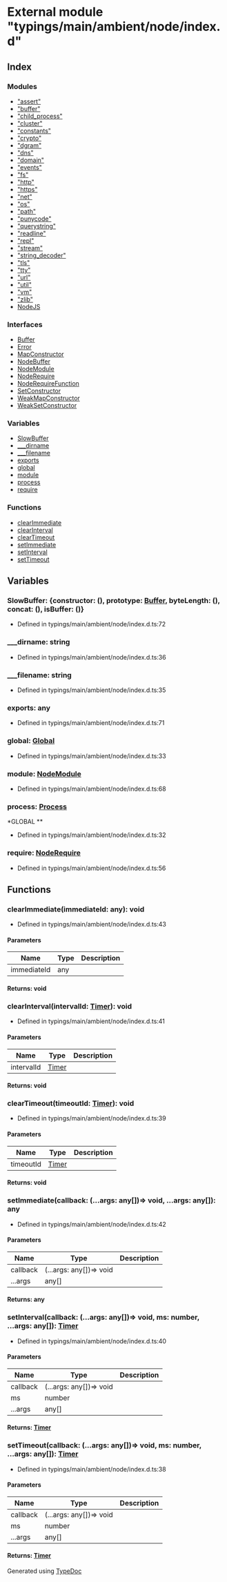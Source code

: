 # External module "typings/main/ambient/node/index.d"


## Index

### Modules
* ["assert"](_typings_main_ambient_node_index_d_._assert_.md)
* ["buffer"](_typings_main_ambient_node_index_d_._buffer_.md)
* ["child_process"](_typings_main_ambient_node_index_d_._child_process_.md)
* ["cluster"](_typings_main_ambient_node_index_d_._cluster_.md)
* ["constants"](_typings_main_ambient_node_index_d_._constants_.md)
* ["crypto"](_typings_main_ambient_node_index_d_._crypto_.md)
* ["dgram"](_typings_main_ambient_node_index_d_._dgram_.md)
* ["dns"](_typings_main_ambient_node_index_d_._dns_.md)
* ["domain"](_typings_main_ambient_node_index_d_._domain_.md)
* ["events"](_typings_main_ambient_node_index_d_._events_.md)
* ["fs"](_typings_main_ambient_node_index_d_._fs_.md)
* ["http"](_typings_main_ambient_node_index_d_._http_.md)
* ["https"](_typings_main_ambient_node_index_d_._https_.md)
* ["net"](_typings_main_ambient_node_index_d_._net_.md)
* ["os"](_typings_main_ambient_node_index_d_._os_.md)
* ["path"](_typings_main_ambient_node_index_d_._path_.md)
* ["punycode"](_typings_main_ambient_node_index_d_._punycode_.md)
* ["querystring"](_typings_main_ambient_node_index_d_._querystring_.md)
* ["readline"](_typings_main_ambient_node_index_d_._readline_.md)
* ["repl"](_typings_main_ambient_node_index_d_._repl_.md)
* ["stream"](_typings_main_ambient_node_index_d_._stream_.md)
* ["string_decoder"](_typings_main_ambient_node_index_d_._string_decoder_.md)
* ["tls"](_typings_main_ambient_node_index_d_._tls_.md)
* ["tty"](_typings_main_ambient_node_index_d_._tty_.md)
* ["url"](_typings_main_ambient_node_index_d_._url_.md)
* ["util"](_typings_main_ambient_node_index_d_._util_.md)
* ["vm"](_typings_main_ambient_node_index_d_._vm_.md)
* ["zlib"](_typings_main_ambient_node_index_d_._zlib_.md)
* [NodeJS](_typings_main_ambient_node_index_d_.nodejs.md)

### Interfaces
* [Buffer](../interfaces/_typings_main_ambient_node_index_d_.buffer.md)
* [Error](../interfaces/_typings_main_ambient_node_index_d_.error.md)
* [MapConstructor](../interfaces/_typings_main_ambient_node_index_d_.mapconstructor.md)
* [NodeBuffer](../interfaces/_typings_main_ambient_node_index_d_.nodebuffer.md)
* [NodeModule](../interfaces/_typings_main_ambient_node_index_d_.nodemodule.md)
* [NodeRequire](../interfaces/_typings_main_ambient_node_index_d_.noderequire.md)
* [NodeRequireFunction](../interfaces/_typings_main_ambient_node_index_d_.noderequirefunction.md)
* [SetConstructor](../interfaces/_typings_main_ambient_node_index_d_.setconstructor.md)
* [WeakMapConstructor](../interfaces/_typings_main_ambient_node_index_d_.weakmapconstructor.md)
* [WeakSetConstructor](../interfaces/_typings_main_ambient_node_index_d_.weaksetconstructor.md)

### Variables
* [SlowBuffer](_typings_main_ambient_node_index_d_.md#slowbuffer)
* [___dirname](_typings_main_ambient_node_index_d_.md#___dirname)
* [___filename](_typings_main_ambient_node_index_d_.md#___filename)
* [exports](_typings_main_ambient_node_index_d_.md#exports)
* [global](_typings_main_ambient_node_index_d_.md#global)
* [module](_typings_main_ambient_node_index_d_.md#module)
* [process](_typings_main_ambient_node_index_d_.md#process)
* [require](_typings_main_ambient_node_index_d_.md#require)

### Functions
* [clearImmediate](_typings_main_ambient_node_index_d_.md#clearimmediate)
* [clearInterval](_typings_main_ambient_node_index_d_.md#clearinterval)
* [clearTimeout](_typings_main_ambient_node_index_d_.md#cleartimeout)
* [setImmediate](_typings_main_ambient_node_index_d_.md#setimmediate)
* [setInterval](_typings_main_ambient_node_index_d_.md#setinterval)
* [setTimeout](_typings_main_ambient_node_index_d_.md#settimeout)

## Variables

### SlowBuffer: \{constructor: (), prototype: [Buffer](../interfaces/_typings_main_ambient_node_index_d_.buffer.md), byteLength: (), concat: (), isBuffer: ()\}

* Defined in typings/main/ambient/node/index.d.ts:72


### ___dirname: string

* Defined in typings/main/ambient/node/index.d.ts:36


### ___filename: string

* Defined in typings/main/ambient/node/index.d.ts:35


### exports: any

* Defined in typings/main/ambient/node/index.d.ts:71


### global: [Global](../interfaces/_typings_main_ambient_node_index_d_.nodejs.global.md)

* Defined in typings/main/ambient/node/index.d.ts:33


### module: [NodeModule](../interfaces/_typings_main_ambient_node_index_d_.nodemodule.md)

* Defined in typings/main/ambient/node/index.d.ts:68


### process: [Process](../interfaces/_typings_main_ambient_node_index_d_.nodejs.process.md)
*GLOBAL                      **
* Defined in typings/main/ambient/node/index.d.ts:32


### require: [NodeRequire](../interfaces/_typings_main_ambient_node_index_d_.noderequire.md)

* Defined in typings/main/ambient/node/index.d.ts:56


## Functions

### clearImmediate(immediateId: any): void
  
* Defined in typings/main/ambient/node/index.d.ts:43


#### Parameters

| Name | Type | Description |
| ---- | ---- | ---- |
| immediateId | any|  |

#### Returns: void

### clearInterval(intervalId: [Timer](../interfaces/_typings_main_ambient_node_index_d_.nodejs.timer.md)): void
  
* Defined in typings/main/ambient/node/index.d.ts:41


#### Parameters

| Name | Type | Description |
| ---- | ---- | ---- |
| intervalId | [Timer](../interfaces/_typings_main_ambient_node_index_d_.nodejs.timer.md)|  |

#### Returns: void

### clearTimeout(timeoutId: [Timer](../interfaces/_typings_main_ambient_node_index_d_.nodejs.timer.md)): void
  
* Defined in typings/main/ambient/node/index.d.ts:39


#### Parameters

| Name | Type | Description |
| ---- | ---- | ---- |
| timeoutId | [Timer](../interfaces/_typings_main_ambient_node_index_d_.nodejs.timer.md)|  |

#### Returns: void

### setImmediate(callback: (...args: any[])=> void, ...args: any[]): any
  
* Defined in typings/main/ambient/node/index.d.ts:42


#### Parameters

| Name | Type | Description |
| ---- | ---- | ---- |
| callback | (...args: any[])=> void|  |
| ...args | any[]|  |

#### Returns: any

### setInterval(callback: (...args: any[])=> void, ms: number, ...args: any[]): [Timer](../interfaces/_typings_main_ambient_node_index_d_.nodejs.timer.md)
  
* Defined in typings/main/ambient/node/index.d.ts:40


#### Parameters

| Name | Type | Description |
| ---- | ---- | ---- |
| callback | (...args: any[])=> void|  |
| ms | number|  |
| ...args | any[]|  |

#### Returns: [Timer](../interfaces/_typings_main_ambient_node_index_d_.nodejs.timer.md)

### setTimeout(callback: (...args: any[])=> void, ms: number, ...args: any[]): [Timer](../interfaces/_typings_main_ambient_node_index_d_.nodejs.timer.md)
  
* Defined in typings/main/ambient/node/index.d.ts:38


#### Parameters

| Name | Type | Description |
| ---- | ---- | ---- |
| callback | (...args: any[])=> void|  |
| ms | number|  |
| ...args | any[]|  |

#### Returns: [Timer](../interfaces/_typings_main_ambient_node_index_d_.nodejs.timer.md)


Generated using [TypeDoc](http://typedoc.io)
